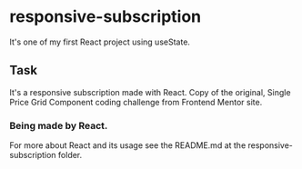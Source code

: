# responsive-subscription
It's one of my first React project using useState.

## Task
It's a responsive subscription made with React.
Copy of the original, Single Price Grid Component coding challenge from Frontend Mentor site.

### Being made by React.
For more about React and its usage see the README.md at the responsive-subscription folder.
